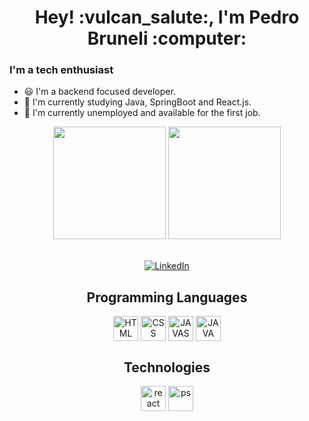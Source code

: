 <div align="center">
  <h1>Hey! :vulcan_salute:, I'm Pedro Bruneli :computer:</h1>
</div>

### I'm a tech enthusiast

- 😃 I'm a backend focused developer.
- 📖 I'm currently studying Java, SpringBoot and React.js.
- 🏢 I'm currently unemployed and available for the first job.
  
<div align="center">
  <img height=180px src="https://github-readme-stats.vercel.app/api?username=pedrobruneli&show_icons=true&theme=merko">
  <img height=180px src="https://github-readme-stats.vercel.app/api/top-langs/?username=pedrobruneli&layout=compact&theme=merko">
</div><br>

<p align="center">
  <a href="https://www.linkedin.com/in/pedrobruneli/"><img alt="LinkedIn" src="https://img.shields.io/badge/linkedin-%230077B5.svg?style=for-the-badge&logo=linkedin&logoColor=white" /></a>
 
</p>

<div align="center">
  <h2>Programming Languages</h2>
  <img align="center" alt="HTML" height="40" width"40" src="https://cdn.jsdelivr.net/gh/devicons/devicon/icons/html5/html5-original.svg">
  <img align="center" alt="CSS" height="40" width"40" src="https://cdn.jsdelivr.net/gh/devicons/devicon/icons/css3/css3-original.svg">
  <img align="center" alt="JAVASCRIPT" height="40" width"40" src="https://cdn.jsdelivr.net/gh/devicons/devicon/icons/javascript/javascript-original.svg" />
  <img align="center" alt="JAVA" height="40" width"40" src="https://cdn.jsdelivr.net/gh/devicons/devicon/icons/java/java-original.svg"> 
</div>
<div align="center">
  <h2>Technologies</h2>
  <img align="center" alt="react" height="40" width"40" src="https://cdn.jsdelivr.net/gh/devicons/devicon/icons/react/react-original.svg">
  <img align="center" alt="ps" height="40" width"40" src="https://cdn.jsdelivr.net/gh/devicons/devicon/icons/spring/spring-original.svg">
</div>
